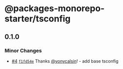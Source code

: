 # @packages-monorepo-starter/tsconfig

## 0.1.0

### Minor Changes

- [#4](https://github.com/yonycalsin/packages-monorepo-starter/pull/4) [`f1fd54e`](https://github.com/yonycalsin/packages-monorepo-starter/commit/f1fd54ef8064965f59558ccb4d00cb7d04f1846c) Thanks [@yonycalsin](https://github.com/yonycalsin)! - add base tsconfig

